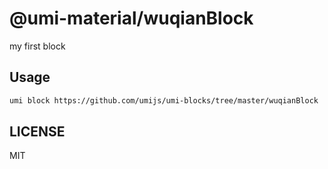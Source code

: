 # @umi-material/wuqianBlock

my first block

## Usage

```sh
umi block https://github.com/umijs/umi-blocks/tree/master/wuqianBlock
```

## LICENSE

MIT
